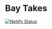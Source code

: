 # Bay Takes

[![Netlify Status](https://api.netlify.com/api/v1/badges/740cd800-e304-45c2-b94e-241fc0fb2594/deploy-status)](https://app.netlify.com/sites/bay-takes/deploys)

